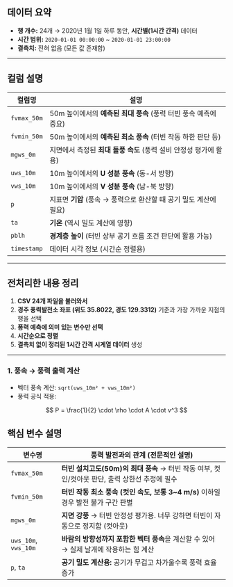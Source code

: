 
##  데이터 요약

* **행 개수:** 24개 → 2020년 1월 1일 하루 동안, **시간별(1시간 간격)** 데이터
* **시간 범위:** `2020-01-01 00:00:00` \~ `2020-01-01 23:00:00`
* **결측치:** 전혀 없음 (모든 값 존재함)

---

##  컬럼 설명

| 컬럼명         | 설명                                        |
| ----------- | ----------------------------------------- |
| `fvmax_50m` | 50m 높이에서의 **예측된 최대 풍속** (풍력 터빈 풍속 예측에 중요) |
| `fvmin_50m` | 50m 높이에서의 **예측된 최소 풍속** (터빈 작동 하한 판단 등)   |
| `mgws_0m`   | 지면에서 측정된 **최대 돌풍 속도** (풍력 설비 안정성 평가에 활용)  |
| `uws_10m`   | 10m 높이에서의 **U 성분 풍속** (동-서 방향)            |
| `vws_10m`   | 10m 높이에서의 **V 성분 풍속** (남-북 방향)            |
| `p`         | 지표면 **기압** (풍속 → 풍력으로 환산할 때 공기 밀도 계산에 필요) |
| `ta`        | **기온** (역시 밀도 계산에 영향)                     |
| `pblh`      | **경계층 높이** (터빈 상부 공기 흐름 조건 판단에 활용 가능)     |
| `timestamp` | 데이터 시각 정보 (시간순 정렬용)                       |

---

##  전처리한 내용 정리

1. **CSV 24개 파일을 불러와서**
2. **경주 풍력발전소 좌표 (위도 35.8022, 경도 129.3312)** 기준과 가장 가까운 지점의 행을 선택
3. **풍력 예측에 의미 있는 변수만 선택**
4. **시간순으로 정렬**
5. **결측치 없이 정리된 1시간 간격 시계열 데이터** 생성

---

### 1. 풍속 → 풍력 출력 계산

* 벡터 풍속 계산: `sqrt(uws_10m² + vws_10m²)`
* 풍력 공식 적용:


$$
P = \frac{1}{2} \cdot \rho \cdot A \cdot v^3
$$

## 핵심 변수 설명
| 변수명                  | 풍력 발전과의 관계 (전문적인 설명)                                         |
| -------------------- | ------------------------------------------------------------ |
| `fvmax_50m`          | **터빈 설치고도(50m)의 최대 풍속** → 터빈 작동 여부, 컷인/컷아웃 판단, 출력 상한선 추정에 필수 |
| `fvmin_50m`          | **터빈 작동 최소 풍속 (컷인 속도, 보통 3\~4 m/s)** 이하일 경우 발전 불가 구간 판별      |
| `mgws_0m`            | **지면 강풍** → 터빈 안정성 평가용. 너무 강하면 터빈이 자동으로 정지함 (컷아웃)            |
| `uws_10m`, `vws_10m` | **바람의 방향성까지 포함한 벡터 풍속**을 계산할 수 있어 → 실제 날개에 작용하는 힘 계산         |
| `p`, `ta`            | **공기 밀도 계산용:** 공기가 무겁고 차가울수록 풍력 효율 증가                        |

